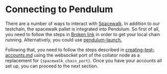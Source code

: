 # Connecting to Pendulum

There are a number of ways to interact with [Spacewalk](https://github.com/pendulum-chain/spacewalk). In addition to our testchain, the spacewalk pallet is integrated into Pendulum. So first of all, you need to follow the steps in  [Broken link](broken-reference "mention") in order to get your local chain running. Alternatively, you could use [pendulum-launch.](https://pendulum.gitbook.io/pendulum-docs/build/using-pendulum-launch)

Following that, you need to follow the steps described in [creating-test-accounts.md](../connecting-to-the-testchain/creating-test-accounts.md "mention") using the websocket port of the collator node as a replacement for `{spacewalk_chain_port}`. Once you have your accounts all set up, you can proceed to the next section.


